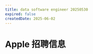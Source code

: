 ```yaml
---
title: data software engineer 20250530
expired: false
createdDate: 2025-06-02
---
```


# Apple 招聘信息

<JobPostingTable job-posting-json-path="apple/data/data-software-engineer-20250530.json" />